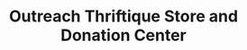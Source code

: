 ---
title: "Outreach Thriftique Store and Donation Center"
url: /norman/outreach-thriftique-store-and-donation-center/
shop: charity
---